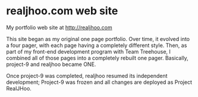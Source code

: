 # realjhoo.com web site
 My portfolio web site at http://realjhoo.com 
 
 This site began as my original one page portfolio. Over time, it evolved into a four pager, with each page having a completely different style. Then, as part of my front-end development program with Team Treehouse, I combined all of those pages into a completely rebuilt one pager. Basically, project-9 and realjhoo became ONE. 
 
 Once project-9 was completed, realjhoo resumed its independent development; Project-9 was frozen and all changes are deployed as Project RealJHoo.
